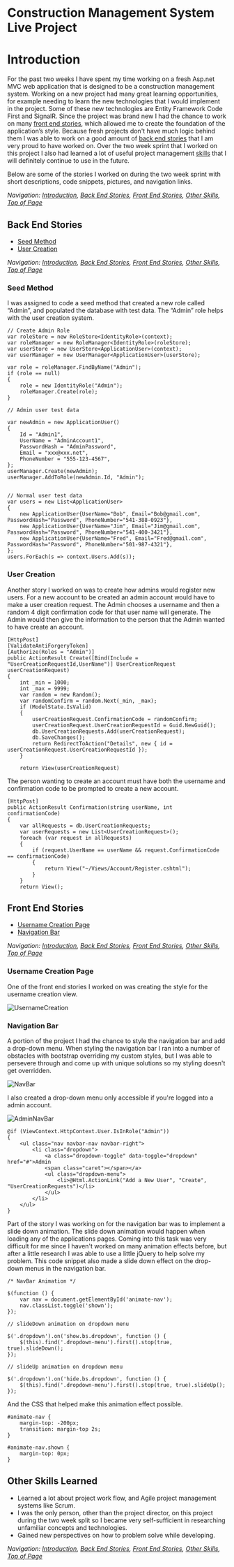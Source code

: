 # Construction Management System Live Project

# Introduction

For the past two weeks I have spent my time working on a fresh Asp.net MVC web application that is designed to be a construction management system. Working on a new project had many great learning opportunities, for example needing to learn the new technologies that I would implement in the project. Some of these new technologies are Entity Framework Code First and SignalR. Since the project was brand new I had the chance to work on many [front end stories](#front-end-stories), which allowed me to create the foundation of the application’s style. Because fresh projects don't have much logic behind them I was able to work on a good amount of [back end stories](#back-end-stories) that I am very proud to have worked on. Over the two week sprint that I worked on this project I also had learned a lot of useful project management [skills](#other-skills-learned) that I will definitely continue to use in the future.

Below are some of the stories I worked on during the two week sprint with short descriptions, code snippets, pictures, and navigation links.



*Navigation: [Introduction](#introduction), [Back End Stories](#back-end-stories), [Front End Stories](#front-end-stories), [Other Skills](#other-skills-learned), [Top of Page](#construction-management-system-live-project)*

## Back End Stories

- [Seed Method](#seed-method)
- [User Creation](#user-creation)



*Navigation: [Introduction](#introduction), [Back End Stories](#back-end-stories), [Front End Stories](#front-end-stories), [Other Skills](#other-skills-learned), [Top of Page](#construction-management-system-live-project)*

### Seed Method

I was assigned to code a seed method that created a new role called “Admin”, and populated the database with test data. The “Admin” role helps with the user creation system.

```
// Create Admin Role
var roleStore = new RoleStore<IdentityRole>(context);
var roleManager = new RoleManager<IdentityRole>(roleStore);
var userStore = new UserStore<ApplicationUser>(context);
var userManager = new UserManager<ApplicationUser>(userStore);
 
var role = roleManager.FindByName("Admin");
if (role == null)
{
    role = new IdentityRole("Admin");
    roleManager.Create(role);
}
 
// Admin user test data 
 
var newAdmin = new ApplicationUser()
{
    Id = "Admin1",
    UserName = "AdminAccount1",
    PasswordHash = "AdminPassword",
    Email = "xxx@xxx.net",
    PhoneNumber = "555-123-4567",
};
userManager.Create(newAdmin);
userManager.AddToRole(newAdmin.Id, "Admin");
 
 
// Normal user test data
var users = new List<ApplicationUser>
{
    new ApplicationUser{UserName="Bob", Email="Bob@gmail.com", PasswordHash="Password", PhoneNumber="541-388-0923"},
    new ApplicationUser{UserName="Jim", Email="Jim@gmail.com", PasswordHash="Password", PhoneNumber="541-400-3421"},
    new ApplicationUser{UserName="Fred", Email="Fred@gmail.com", PasswordHash="Password", PhoneNumber="501-987-4321"},
};
users.ForEach(s => context.Users.Add(s));
```



### User Creation

Another story I worked on was to create how admins would register new users. For a new account to be created an admin account would have to make a user creation request. The Admin chooses a username and then a random 4 digit confirmation code for that user name will generate. The Admin would then give the information to the person that the Admin wanted to have create an account.

```
[HttpPost]
[ValidateAntiForgeryToken]
[Authorize(Roles = "Admin")]
public ActionResult Create([Bind(Include = "UserCreationRequestId,UserName")] UserCreationRequest userCreationRequest)
{
    int _min = 1000;
    int _max = 9999;
    var random = new Random();
    var randomConfirm = random.Next(_min, _max);
    if (ModelState.IsValid)
    {
        userCreationRequest.ConfirmationCode = randomConfirm;
        userCreationRequest.UserCreationRequestId = Guid.NewGuid();
        db.UserCreationRequests.Add(userCreationRequest);
        db.SaveChanges();
        return RedirectToAction("Details", new { id = userCreationRequest.UserCreationRequestId });
    }

​    return View(userCreationRequest)
```


The person wanting to create an account must have both the username and confirmation code to be prompted to create a new account. 

```
[HttpPost]
public ActionResult Confirmation(string userName, int confirmationCode)
{
    var allRequests = db.UserCreationRequests;
    var userRequests = new List<UserCreationRequest>();
    foreach (var request in allRequests)
    {
        if (request.UserName == userName && request.ConfirmationCode == confirmationCode)
        {
            return View("~/Views/Account/Register.cshtml");
        }
    }
    return View();
```



## Front End Stories

- [Username Creation Page](#username-creation-page)
- [Navigation Bar](#navigation-bar)



*Navigation: [Introduction](#introduction), [Back End Stories](#back-end-stories), [Front End Stories](#front-end-stories), [Other Skills](#other-skills-learned), [Top of Page](#construction-management-system-live-project)*

### Username Creation Page

One of the front end stories I worked on was creating the style for the username creation view.

![UsernameCreation](https://user-images.githubusercontent.com/44681780/54860213-45d6e600-4cd4-11e9-80a3-765cbea7f1f6.PNG)



### Navigation Bar

A portion of the project I had the chance to style the navigation bar and add a drop-down menu. When styling the navigation bar I ran into a number of obstacles with bootstrap overriding my custom styles, but I was able to persevere through and come up with unique solutions so my styling doesn't get overridden.

![NavBar](https://user-images.githubusercontent.com/44681780/54860239-820a4680-4cd4-11e9-93cf-76d4ec5e8148.PNG)



I also created a drop-down menu only accessible if you're logged into a admin account.

![AdminNavBar](https://user-images.githubusercontent.com/44681780/54860243-93535300-4cd4-11e9-8e8a-99d451a25c18.PNG)



```
@if (ViewContext.HttpContext.User.IsInRole("Admin"))
{
    <ul class="nav navbar-nav navbar-right">
        <li class="dropdown">
            <a class="dropdown-toggle" data-toggle="dropdown" href="#">Admin
            <span class="caret"></span></a>
            <ul class="dropdown-menu">
                <li>@Html.ActionLink("Add a New User", "Create", "UserCreationRequests")</li>
            </ul>
        </li>
    </ul>
}
```



Part of the story I was working on for the navigation bar was to implement a slide down animation. The slide down animation would happen when loading any of the applications pages. Coming into this task was very difficult for me since I haven't worked on many animation effects before, but after a little research I was able to use a little jQuery to help solve my problem. This code snippet also made a slide down effect on the drop-down menus in the navigation bar.

```
/* NavBar Animation */
 
$(function () {
    var nav = document.getElementById('animate-nav');
    nav.classList.toggle('shown');
});
 
// slideDown animation on dropdown menu

$('.dropdown').on('show.bs.dropdown', function () {
    $(this).find('.dropdown-menu').first().stop(true, true).slideDown();
});
 
// slideUp animation on dropdown menu

$('.dropdown').on('hide.bs.dropdown', function () {
    $(this).find('.dropdown-menu').first().stop(true, true).slideUp();
});
```



And the CSS that helped make this animation effect possible.

```
#animate-nav {
    margin-top: -200px;
    transition: margin-top 2s;
}
 
#animate-nav.shown {
    margin-top: 0px;
}
```



## Other Skills Learned

- Learned a lot about project work flow, and Agile project management systems like Scrum.
- I was the only person, other than the project director, on this project during the two week split so I became very self-sufficient in researching unfamiliar concepts and technologies.
- Gained new perspectives on how to problem solve while developing.



*Navigation: [Introduction](#introduction), [Back End Stories](#back-end-stories), [Front End Stories](#front-end-stories), [Other Skills](#other-skills-learned), [Top of Page](#construction-management-system-live-project)*
